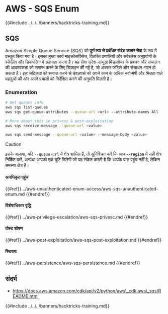 # AWS - SQS Enum

{{#include ../../../banners/hacktricks-training.md}}

## SQS

Amazon Simple Queue Service (SQS) को **पूर्ण रूप से प्रबंधित संदेश कतार सेवा** के रूप में प्रस्तुत किया गया है। इसका मुख्य कार्य माइक्रोसर्विसेज, वितरित प्रणालियों और सर्वरलेस अनुप्रयोगों के स्केलिंग और डिकपलिंग में सहायता करना है। यह सेवा संदेश-उन्मुख मिडलवेयर के प्रबंधन और संचालन की आवश्यकता को समाप्त करने के लिए डिज़ाइन की गई है, जो अक्सर जटिल और संसाधन-गहन हो सकता है। इस जटिलता को समाप्त करने से डेवलपर्स को अपने काम के अधिक नवोन्मेषी और भिन्नता वाले पहलुओं की ओर अपने प्रयासों को निर्देशित करने की अनुमति मिलती है।

### Enumeration
```bash
# Get queues info
aws sqs list-queues
aws sqs get-queue-attributes --queue-url <url> --attribute-names All

# More about this in privesc & post-exploitation
aws sqs receive-message --queue-url <value>

aws sqs send-message --queue-url <value> --message-body <value>
```
> [!CAUTION]
> इसके अलावा, यदि `--queue-url` में क्षेत्र शामिल है, तो सुनिश्चित करें कि आप **`--region`** में सही क्षेत्र निर्दिष्ट करें, अन्यथा आपको एक त्रुटि मिलेगी जो यह संकेत करती है कि आपके पास पहुंच नहीं है, लेकिन समस्या क्षेत्र है।

#### अनधिकृत पहुंच

{{#ref}}
../aws-unauthenticated-enum-access/aws-sqs-unauthenticated-enum.md
{{#endref}}

#### विशेषाधिकार वृद्धि

{{#ref}}
../aws-privilege-escalation/aws-sqs-privesc.md
{{#endref}}

#### पोस्ट शोषण

{{#ref}}
../aws-post-exploitation/aws-sqs-post-exploitation.md
{{#endref}}

#### स्थिरता

{{#ref}}
../aws-persistence/aws-sqs-persistence.md
{{#endref}}

## संदर्भ

- https://docs.aws.amazon.com/cdk/api/v2/python/aws\_cdk.aws\_sqs/README.html

{{#include ../../../banners/hacktricks-training.md}}
